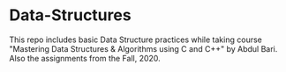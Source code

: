 # Data-Structures

This repo includes basic Data Structure practices while taking course "Mastering Data Structures & Algorithms using C and C++" by Abdul Bari. Also the assignments from the Fall, 2020.
